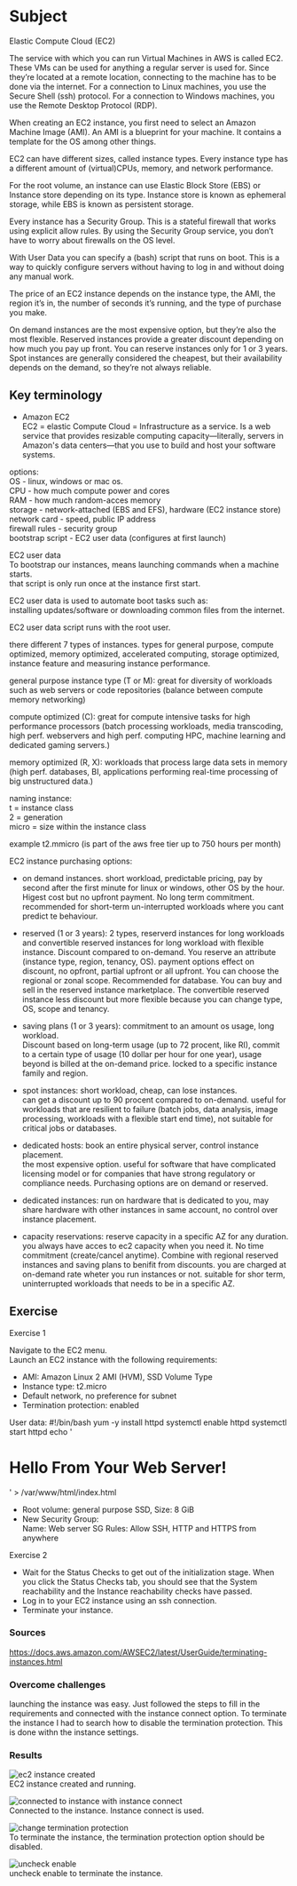 # Subject
Elastic Compute Cloud (EC2)  

The service with which you can run Virtual Machines in AWS is called EC2. These VMs can be used for anything a regular server is used for. Since they’re located at a remote location, connecting to the machine has to be done via the internet. For a connection to Linux machines, you use the Secure Shell (ssh) protocol. For a connection to Windows machines, you use the Remote Desktop Protocol (RDP).  

When creating an EC2 instance, you first need to select an Amazon Machine Image (AMI). An AMI is a blueprint for your machine. It contains a template for the OS among other things.  

EC2 can have different sizes, called instance types. Every instance type has a different amount of (virtual)CPUs, memory, and network performance.  

For the root volume, an instance can use Elastic Block Store (EBS) or Instance store depending on its type. Instance store is known as ephemeral storage, while EBS is known as persistent storage.  

Every instance has a Security Group. This is a stateful firewall that works using explicit allow rules. By using the Security Group service, you don’t have to worry about firewalls on the OS level.  

With User Data you can specify a (bash) script that runs on boot. This is a way to quickly configure servers without having to log in and without doing any manual work.  

The price of an EC2 instance depends on the instance type, the AMI, the region it’s in, the number of seconds it’s running, and the type of purchase you make.  

On demand instances are the most expensive option, but they’re also the most flexible.
Reserved instances provide a greater discount depending on how much you pay up front. You can reserve instances only for 1 or 3 years.
Spot instances are generally considered the cheapest, but their availability depends on the demand, so they’re not always reliable.


## Key terminology
- Amazon EC2  
EC2 = elastic Compute Cloud = Infrastructure as a service. 
Is a web service that provides resizable computing capacity—literally, servers in Amazon's data centers—that you use to build and host your software systems.  

options:   
OS - linux, windows or mac os.  
CPU - how much compute power and cores  
RAM - how much random-acces memory  
storage - network-attached (EBS and EFS), hardware (EC2 instance store)  
network card - speed, public IP address  
firewall rules - security group  
bootstrap script -  EC2 user data (configures at first launch)  

EC2 user data  
To bootstrap our instances, means launching commands when a machine starts.  
that script is only run once at the instance first start.  

EC2 user data is used to automate boot tasks such as:  
installing updates/software or downloading common files from the internet.  

EC2 user data script runs with the root user.    

there different 7 types of instances. types for general purpose, compute optimized, memory optimized, accelerated computing, storage optimized, instance feature and measuring instance performance.  

general purpose instance type (T or M): great for diversity of workloads such as web servers or code repositories (balance between compute memory networking)  

compute optimized (C): great for compute intensive tasks for high performance processors (batch processing workloads, media transcoding, high perf. webservers and high perf. computing HPC, machine learning and dedicated gaming servers.)  

memory optimized (R, X): workloads that process large data sets in memory (high perf. databases, BI, applications performing real-time processing of big unstructured data.)

naming instance:  
t = instance class  
2 = generation  
micro = size within the instance class

example t2.mmicro (is part of the aws free tier up to 750 hours per month)

EC2 instance purchasing options:  
- on demand instances. short workload, predictable pricing, pay by second after the first minute for linux or windows, other OS by the hour. Higest cost but no upfront payment. No long term commitment. recommended for short-term un-interrupted workloads where you cant predict te behaviour.  

- reserved (1 or 3 years): 2 types, reserverd instances for long workloads and convertible reserved instances for long workload with flexible instance. Discount compared to on-demand. You reserve an attribute (instance type, region, tenancy, OS). payment options effect on discount, no opfront, partial upfront or all upfront. You can choose the regional or zonal scope. Recommended for database. You can buy and sell in the reserved instance marketplace. The convertible reserved instance less discount but more flexible because you can change type, OS, scope and tenancy.  

- saving plans (1 or 3 years): commitment to an amount os usage, long workload.  
Discount based on long-term usage (up to 72 procent, like RI), commit to a certain type of usage (10 dollar per hour for one year), usage beyond is billed at the on-demand price. locked to a specific instance family and region.  

- spot instances: short workload, cheap, can lose instances.  
can get a discount up to 90 procent compared to on-demand. useful for workloads that are resilient to failure (batch jobs, data analysis, image processing, workloads with a flexible start end time), not suitable for critical jobs or databases.  

- dedicated hosts: book an entire physical server, control instance placement.  
the most expensive option. useful for software that have complicated licensing model or for companies that have strong regulatory or compliance needs. Purchasing options are on demand or reserved.  

- dedicated instances: run on hardware that is dedicated to you, may share hardware with other instances in same account, no control over instance placement. 

- capacity reservations: reserve capacity in a specific AZ for any duration.  
you always have acces to ec2 capacity when you need it. No time commitment (create/cancel anytime). Combine with regional reserved instances and saving plans to benifit from discounts. you are charged at on-demand rate wheter you run instances or not. suitable for shor term, uninterrupted workloads that needs to be in a specific AZ.  





## Exercise
Exercise 1  

Navigate to the EC2 menu.  
Launch an EC2 instance with the following requirements:  
- AMI: Amazon Linux 2 AMI (HVM), SSD Volume Type  
- Instance type: t2.micro  
- Default network, no preference for subnet  
- Termination protection: enabled  

User data:
#!/bin/bash
 yum -y install httpd
systemctl enable httpd
systemctl start httpd
 echo '<html><h1>Hello From Your Web Server!</h1></html>' >   /var/www/html/index.html  

- Root volume: general purpose SSD, Size: 8 GiB  
- New Security Group:  
Name: Web server SG
Rules: Allow SSH, HTTP and HTTPS from anywhere

Exercise 2
- Wait for the Status Checks to get out of the initialization stage. When you click the Status Checks tab, you should see that the System reachability and the Instance reachability checks have passed.  
- Log in to your EC2 instance using an ssh connection.
- Terminate your instance.

### Sources
https://docs.aws.amazon.com/AWSEC2/latest/UserGuide/terminating-instances.html

### Overcome challenges
launching the instance was easy. Just followed the steps to fill in the requirements and connected with the instance connect option. To terminate the instance I had to search how to disable the termination protection. This is done withn the instance settings.

### Results  
![ec2 instance created](https://github.com/Techgrounds-Cloud-9/cloud-9-karimtouzani24/blob/75710020ecafe283afa203a47288555ef39b7ce4/00_includes/AWS/EC2/ec2e1a.png)  
EC2 instance created and running.  

![connected to instance with instance connect](https://github.com/Techgrounds-Cloud-9/cloud-9-karimtouzani24/blob/75710020ecafe283afa203a47288555ef39b7ce4/00_includes/AWS/EC2/ec2e1b.png)  
Connected to the instance. Instance connect is used.  

![change termination protection](https://github.com/Techgrounds-Cloud-9/cloud-9-karimtouzani24/blob/75710020ecafe283afa203a47288555ef39b7ce4/00_includes/AWS/EC2/ec2e1c.png)  
To terminate the instance, the termination protection option should be disabled.  

![uncheck enable](https://github.com/Techgrounds-Cloud-9/cloud-9-karimtouzani24/blob/75710020ecafe283afa203a47288555ef39b7ce4/00_includes/AWS/EC2/ec2e1d.png)  
uncheck enable to terminate the instance.  
